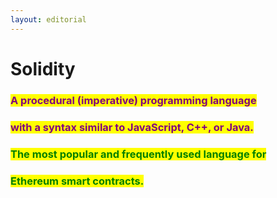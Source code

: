 ```yaml
---
layout: editorial
---
```


# Solidity

### <mark style="color:purple;">A procedural (imperative) programming language</mark>&#x20;

### <mark style="color:purple;">with a syntax similar to JavaScript, C++, or Java.</mark>&#x20;

<mark style="color:purple;"></mark>

### <mark style="color:green;">The most popular and frequently used language for</mark>&#x20;

### <mark style="color:green;">Ethereum smart contracts.</mark>
